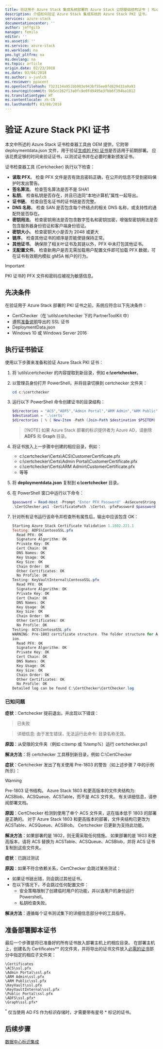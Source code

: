```yaml
---
title: 验证用于 Azure Stack 集成系统部署的 Azure Stack 公钥基础结构证书 | Microsoft Docs
description: 介绍如何验证 Azure Stack 集成系统的 Azure Stack PKI 证书。
services: azure-stack
documentationcenter: ''
author: jeffgilb
manager: femila
editor: ''
ms.assetid: ''
ms.service: azure-stack
ms.workload: na
pms.tgt_pltfrm: na
ms.devlang: na
ms.topic: article
origin.date: 02/23/2018
ms.date: 03/04/2018
ms.author: v-junlch
ms.reviewer: ppacent
ms.openlocfilehash: 7323134a951bb903e943bf55ee0fd829d32a9a93
ms.sourcegitcommit: 9b5cc262f13a0fc9e0fd9495e3fbb6f394ba1812
ms.translationtype: HT
ms.contentlocale: zh-CN
ms.lasthandoff: 03/08/2018
---
```

# <a name="validate-azure-stack-pki-certificates"></a>验证 Azure Stack PKI 证书
本文中所述的 Azure Stack 证书检查器工具由 OEM 提供，它附带 deploymentdata.json 文件，用于验证[生成的 PKI 证书](azure-stack-get-pki-certs.md)是否适用于前期部署。 应该花费足够的时间来验证证书，以测试证书并在必要时重新颁发证书。 

证书检查器工具 (Certchecker) 执行以下检查：

- **读取 PFX**。 检查 PFX 文件是否有效且密码正确，在公开的信息不受到密码保护时发出警告。 
- **签名算法**。 检查签名算法是否不是 SHA1 
- **私钥**。 检查私钥是否存在，并且已连同“本地计算机”属性一起导出。 
- **证书链**。 检查自签名证书的证书链是否完整。 
- **DNS 名称**。 检查 SAN 是否包含每个终结点的相关 DNS 名称，或支持性的通配符是否存在。 
- **密钥用法**。 检查密钥用法是否包含数字签名和密钥加密，增强型密钥用法是否包含服务器身份验证和客户端身份验证。 
- **密钥大小**。 检查密钥大小是否为 2048 或更大 
- **链序**。 检查其他证书的顺序是否能使链保持正常。 
- **其他证书**。 确保除了相关叶证书及其链以外，PFX 中未打包其他证书。 
- **无配置文件**。 检查新用户是否无需加载用户配置文件即可加载 PFX 数据，可在证书有效期内模拟 gMSA 帐户的行为。   

> [!IMPORTANT]
> PKI 证书的 PFX 文件和密码应被视为敏感信息。

## <a name="prerequisites"></a>先决条件
在验证用于 Azure Stack 部署的 PKI 证书之前，系统应符合以下先决条件：
- CertChecker（在 \utils\certchecker 下的 PartnerToolKit 中）
- 遵照[准备说明](prepare-pki-certs.md)导出的 SSL 证书
- DeploymentData.json
- Windows 10 或 Windows Server 2016

## <a name="perform-certificate-validation"></a>执行证书验证
使用以下步骤来准备和验证 Azure Stack PKI 证书： 

1. 将 <partnerToolkit>\utils\certchecker 的内容提取到新目录，例如 **c:\certchecker**。

2. 以管理员身份打开 PowerShell，并将目录切换到 certchecker 文件夹：

    ```powershell
    cd c:\certchecker
    ```
 
3. 运行以下 PowerShell 命令创建证书的目录结构：

    ```powershell 
    $directories = "ACS","ADFS","Admin Portal","ARM Admin","ARM Public","Graph","KeyVault","KeyVaultInternal","Public Portal" 
    $destination = '.\certs' 
    $directories | % { New-Item -Path (Join-Path $destination $PSITEM) -ItemType Directory -Force}  
    ```

    >  [!NOTE]
    >  如果 Azure Stack 部署的标识提供者为 Azure AD，请删除 **ADFS** 和 **Graph** 目录。 

4. 将证书放入上一步骤中创建的相应目录，例如： 
    - c:\certchecker\Certs\ACS\CustomerCertificate.pfx  
    - c:\certchecker\Certs\Admin Portal\CustomerCertificate.pfx  
    - c:\certchecker\Certs\ARM Admin\CustomerCertificate.pfx  
    - 等等 

5. 将 **deploymentdata.json** 复制到 **c:\certchecker** 目录。

6. 在 PowerShell 窗口中运行以下命令： 

    ```powershell
    $password = Read-Host -Prompt "Enter PFX Password" -AsSecureString 
    .\CertChecker.ps1 -CertificatePath .\Certs\ -pfxPassword $password -deploymentDataJSONPath .\DeploymentData.json  
    ```

7. 针对所有证书运行该命令并检查所有属性后，输出中应该包含 OK： 

    ```powershell
    Starting Azure Stack Certificate Validation 1.1802.221.1
    Testing: ADFS\ContosoSSL.pfx
      Read PFX: OK
      Signature Algorithm: OK
      Private Key: OK
      Cert Chain: OK
      DNS Names: OK
      Key Usage: OK
      Key Size: OK
      Chain Order: OK
      Other Certificates: OK
      No Profile: OK
    Testing: KeyVaultInternal\ContosoSSL.pfx
      Read PFX: OK
      Signature Algorithm: OK
      Private Key: OK
      Cert Chain: OK
      DNS Names: OK
      Key Usage: OK
      Key Size: OK
      Chain Order: OK
      Other Certificates: OK
      No Profile: OK
    Testing: ACS\ContosoSSL.pfx
    WARNING: Pre-1803 certificate structure. The folder structure for Azure Stack 1803 and above is: ACSBlob, ACSQueue, ACSTable instead of ACS folder. Refer to deployment documentation for further informat
    ion.
      Read PFX: OK
      Signature Algorithm: OK
      Private Key: OK
      Cert Chain: OK
      DNS Names: OK
      Key Usage: OK
      Key Size: OK
      Chain Order: OK
      Other Certificates: OK
      No Profile: OK
    Detailed log can be found C:\CertChecker\CertChecker.log 
    ```

### <a name="known-issues"></a>已知问题 
**症状**：Certchecker 提前退出，并出现以下错误： 
> 已失败

> 详细信息: 由于发生错误，无法运行此命令: 目录名称无效。 

**原因**：从受限的文件夹（例如 c:\temp 或 %temp%）运行 certchecker.ps1 

**解决方法**：将 certchecker 工具移到新目录，例如 C:\CertChecker 


**症状**：Certchecker 发出了有关使用 Pre-1803 的警告（如上述步骤 7 中的示例所示）：

> [!WARNING]
> Pre-1803 证书结构。 Azure Stack 1803 和更高版本的文件夹结构为: ACSBlob、ACSQueue、ACSTable，而不是 ACS 文件夹。 有关详细信息，请参阅部署文档。

**原因**：CertChecker 检测到使用了单个 ACS 文件夹，这在版本低于 1803 的部署是正确的。 对于 Azure Stack 1803 和更高版本的部署，文件夹结构已更改为 ACSTable、ACSQueue、ACSBlob。 Certchecker 已更新为支持此功能。

**解决方法**：如果部署的是 1802，则无需采取任何措施。 如果部署的是 1803 和更高版本，请将 ACS 替换为 ACSTable、ACSQueue、ACSBlob，并将 ACS 证书复制到这些文件夹。

**症状**：已跳过测试

**原因**：如果不符合依赖关系，CertChecker 会跳过某些测试：
- 如果证书链出错，则会跳过其他证书。
- 在以下情况下，不会跳过任何配置文件：
  - 安全策略限制了创建临时用户的功能，并以该用户的身份运行 Powershell。
  - 私钥检查失败。

**解决方法**：遵循每个证书测试集下的详细信息部分中的工具指导。


## <a name="prepare-deployment-script-certificates"></a>准备部署脚本证书 
最后一个步骤是将已准备好的所有证书放入部署主机上的相应目录。 在部署主机上，创建名为 Certificates** 的文件夹，并将导出的证书文件放入[必需的证书](/azure-stack/azure-stack-pki-certs#mandatory-certificates)部分中指定的相应子文件夹：

```
\Certificates
\ACS\ssl.pfx
\Admin Portal\ssl.pfx
\ARM Admin\ssl.pfx
\ARM Public\ssl.pfx
\KeyVault\ssl.pfx
\KeyVaultInternal\ssl.pfx
\Public Portal\ssl.pfx
\ADFS\ssl.pfx*
\Graph\ssl.pfx*
```

<sup>*</sup> 仅当使用 AD FS 作为标识存储时，才需要带有星号 * 标记的证书。


## <a name="next-steps"></a>后续步骤
[数据中心标识集成](azure-stack-integrate-identity.md)

